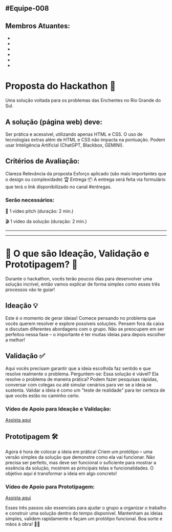 ## #Equipe-008
## Membros Atuantes: 

   * 
   *
   *
   *
   *
   *



# Proposta do Hackathon 🌊
Uma solução voltada para os problemas das Enchentes no Rio Grande do Sul.

## A solução (página web) deve:
Ser prática e acessível, utilizando apenas HTML e CSS.
O uso de tecnologias extras além de HTML e CSS não impacta na pontuação.
Podem usar Inteligência Artificial (ChatGPT, Blackbox, GEMINI).

## Critérios de Avaliação:
Clareza
Relevância da proposta
Esforço aplicado (são mais importantes que o design ou complexidade) 🏆
Entrega 📦
A entrega será feita via formulário que terá o link disponibilizado no canal #entregas. 

### Serão necessários:

🎥 1 vídeo pitch (duração: 2 min.)

🎬 1 vídeo da solução (duração: 2 min.)

___
___

# 🚀 O que são Ideação, Validação e Prototipagem? 🚀
Durante o hackathon, vocês terão poucos dias para desenvolver uma solução incrível, então vamos explicar de forma simples como esses três processos vão te guiar!

## Ideação 💡
Este é o momento de gerar ideias! Comece pensando no problema que vocês querem resolver e explore possíveis soluções. Pensem fora da caixa e discutam diferentes abordagens com o grupo. Não se preocupem em ser perfeitos nessa fase – o importante é ter muitas ideias para depois escolher a melhor!

## Validação ✅
Aqui vocês precisam garantir que a ideia escolhida faz sentido e que resolve realmente o problema. Perguntem-se: Essa solução é viável? Ela resolve o problema de maneira prática? Podem fazer pesquisas rápidas, conversar com colegas ou até simular cenários para ver se a ideia se sustenta. Validar a ideia é como um "teste de realidade" para ter certeza de que vocês estão no caminho certo.

### Vídeo de Apoio para Ideação e Validação:
[Assista aqui](https://www.youtube.com/watch?v=w3P9MPQZGBo)

## Prototipagem 🛠
Agora é hora de colocar a ideia em prática! Criem um protótipo – uma versão simples da solução que demonstre como ela vai funcionar. Não precisa ser perfeito, mas deve ser funcional o suficiente para mostrar a essência da solução, mostrem as principais telas e funcionalidades. O objetivo aqui é transformar a ideia em algo concreto!

### Vídeo de Apoio para Prototipagem:
[Assista aqui](https://www.youtube.com/watch?v=Ohz9kbR2Ya0)

Esses três passos são essenciais para ajudar o grupo a organizar o trabalho e construir uma solução dentro do tempo disponível. Mantenham as ideias simples, validem rapidamente e façam um protótipo funcional. Boa sorte e mãos à obra! 👊🏼
